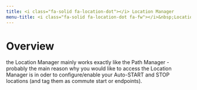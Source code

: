 ```yaml
---
title: <i class="fa-solid fa-location-dot"></i> Location Manager
menu-title: <i class="fa-solid fa-location-dot fa-fw"></i>&nbsp;Location Manager
---
```

# Overview
the Location Manager mainly works exactly like the Path Manager - probably the main reason why you would like to access
the Location Manager is in oder to configure/enable your Auto-START and STOP locations (and tag them as commute start
or endpoints).
